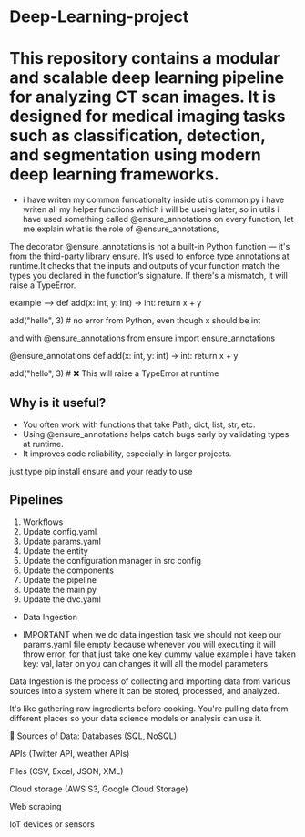 # Deep-Learning-project

# This repository contains a modular and scalable deep learning pipeline for analyzing CT scan images. It is designed for medical imaging tasks such as classification, detection, and segmentation using modern deep learning frameworks.

* i have writen my common funcationalty inside utils common.py i have writen all my helper functions which i will be useing later, so in utils i have used something called @ensure_annotations on every function, let me explain what is the role of @ensure_annotations,

 The decorator @ensure_annotations is not a built-in Python function — it's from the third-party library ensure. It’s used to enforce type annotations at runtime.It checks that the inputs and outputs of your function match the types you declared in the function’s signature. If there's a mismatch, it will raise a TypeError.
 
example --> def add(x: int, y: int) -> int:
    return x + y

add("hello", 3)  # no error from Python, even though x should be int

and with @ensure_annotations 
from ensure import ensure_annotations

@ensure_annotations
def add(x: int, y: int) -> int:
    return x + y

add("hello", 3)  # ❌ This will raise a TypeError at runtime

## Why is it useful?
 * You often work with functions that take Path, dict, list, str, etc.
* Using @ensure_annotations helps catch bugs early by validating types at runtime.
* It improves code reliability, especially in larger projects.

just type pip install ensure and your ready to use 


## Pipelines
1. Workflows
2. Update config.yaml
3. Update params.yaml
4. Update the entity
5. Update the configuration manager in src config
6. Update the components
7. Update the pipeline
8. Update the main.py
9. Update the dvc.yaml

* Data Ingestion

* IMPORTANT  when we do data ingestion task we should not keep our params.yaml file empty because whenever you will executing it will throw error, for that just take one key dummy value example i have taken key: val, later on you can changes it will all the model parameters 

Data Ingestion is the process of collecting and importing data from various sources into a system where it can be stored, processed, and analyzed.

It's like gathering raw ingredients before cooking. You're pulling data from different places so your data science models or analysis can use it.

🧩 Sources of Data:
Databases (SQL, NoSQL)

APIs (Twitter API, weather APIs)

Files (CSV, Excel, JSON, XML)

Cloud storage (AWS S3, Google Cloud Storage)

Web scraping

IoT devices or sensors